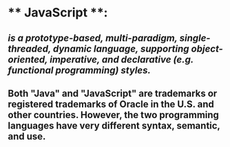 # ** JavaScript **:
## *is a prototype-based, multi-paradigm, single-threaded, dynamic language, supporting object-oriented, imperative, and declarative (e.g. functional programming) styles.*


## Both "Java" and "JavaScript" are trademarks or registered trademarks of Oracle in the U.S. and other countries. However, the two programming languages have very different syntax, semantic, and use.
